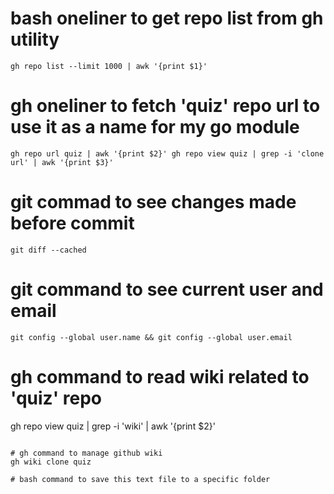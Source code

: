 # bash oneliner to get repo list from gh utility
`gh repo list --limit 1000 | awk '{print $1}'`

# gh oneliner to fetch 'quiz' repo url to use it as a name for my go module

`gh repo url quiz | awk '{print $2}'
gh repo view quiz | grep -i 'clone url' | awk '{print $3}'`


# git commad to see changes made before commit

`git diff --cached`


# git command to see current user and email
`git config --global user.name && git config --global user.email
`
# gh command to read wiki related to 'quiz' repo
gh repo view quiz | grep -i 'wiki' | awk '{print $2}'
```

# gh command to manage github wiki 
gh wiki clone quiz

# bash command to save this text file to a specific folder